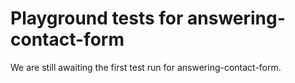 # Playground tests for answering-contact-form
We are still awaiting the first test run for answering-contact-form.
